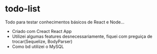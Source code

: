 ﻿# todo-list
Todo para testar conhecimentos básicos de React e Node...
- Criado com Creact React App
- Utilizei algumas features desnecessariamente, fiquei com 
preguiça de trocar(Sequelize, BodyParser)
- Como bd utilizei o MySQL
